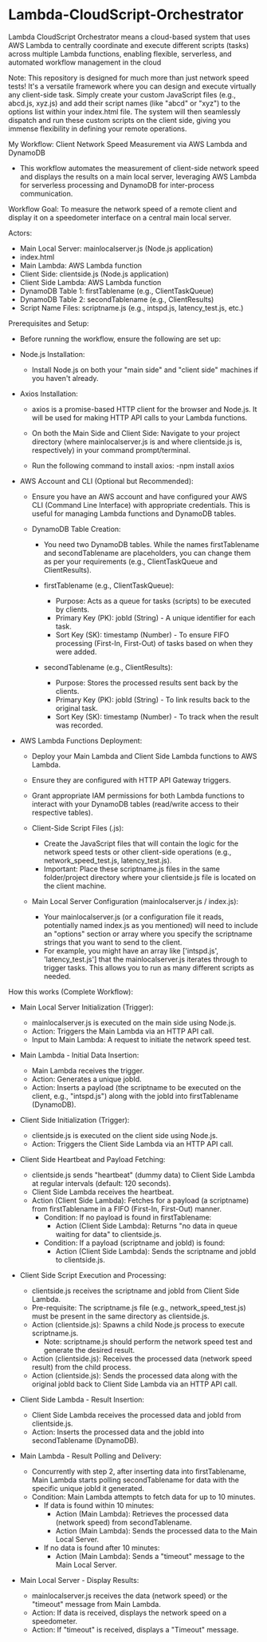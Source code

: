 # Lambda-CloudScript-Orchestrator
Lambda CloudScript Orchestrator means a cloud-based system that uses AWS Lambda to centrally coordinate and execute different scripts (tasks) across multiple Lambda functions, enabling flexible, serverless, and automated workflow management in the cloud

Note: This repository is designed for much more than just network speed tests! It's a versatile framework where you can design and execute virtually any client-side task. Simply create your custom JavaScript files (e.g., abcd.js, xyz.js) and add their script names (like "abcd" or "xyz") to the options list within your index.html file. The system will then seamlessly dispatch and run these custom scripts on the client side, giving you immense flexibility in defining your remote operations.

My Workflow: Client Network Speed Measurement via AWS Lambda and DynamoDB
  - This workflow automates the measurement of client-side network speed and displays the results on a main local server, leveraging AWS Lambda for serverless processing and DynamoDB for inter-process communication.

Workflow Goal: To measure the network speed of a remote client and display it on a speedometer interface on a central main local server.

Actors:

  - Main Local Server: mainlocalserver.js (Node.js application)
  - index.html
  - Main Lambda: AWS Lambda function
  - Client Side: clientside.js (Node.js application)
  - Client Side Lambda: AWS Lambda function
  - DynamoDB Table 1: firstTablename (e.g., ClientTaskQueue)
  - DynamoDB Table 2: secondTablename (e.g., ClientResults)
  - Script Name Files: scriptname.js (e.g., intspd.js, latency_test.js, etc.)
  
Prerequisites and Setup:

  - Before running the workflow, ensure the following are set up:
  - Node.js Installation:

    - Install Node.js on both your "main side" and "client side" machines if you haven't already.

  - Axios Installation:
    
    - axios is a promise-based HTTP client for the browser and Node.js. It will be used for making HTTP API calls to your Lambda functions.

    - On both the Main Side and Client Side: Navigate to your project directory (where mainlocalserver.js is and where clientside.js is, respectively) in your command prompt/terminal.
    - Run the following command to install axios: -npm install axios
      
  - AWS Account and CLI (Optional but Recommended):

    - Ensure you have an AWS account and have configured your AWS CLI (Command Line Interface) with appropriate credentials. This is useful for managing Lambda functions and DynamoDB tables.
    
    - DynamoDB Table Creation:

      - You need two DynamoDB tables. While the names firstTablename and secondTablename are placeholders, you can change them as per your requirements (e.g., ClientTaskQueue and ClientResults).
        
      - firstTablename (e.g., ClientTaskQueue):
        - Purpose: Acts as a queue for tasks (scripts) to be executed by clients.
        - Primary Key (PK): jobId (String) - A unique identifier for each task.
        - Sort Key (SK): timestamp (Number) - To ensure FIFO processing (First-In, First-Out) of tasks based on when they were added.
      - secondTablename (e.g., ClientResults):
        - Purpose: Stores the processed results sent back by the clients.
        - Primary Key (PK): jobId (String) - To link results back to the original task.
        - Sort Key (SK): timestamp (Number) - To track when the result was recorded.

  - AWS Lambda Functions Deployment:

    - Deploy your Main Lambda and Client Side Lambda functions to AWS Lambda.
    - Ensure they are configured with HTTP API Gateway triggers.
    - Grant appropriate IAM permissions for both Lambda functions to interact with your DynamoDB tables (read/write access to their respective tables).

    - Client-Side Script Files (.js):

      - Create the JavaScript files that will contain the logic for the network speed tests or other client-side operations (e.g., network_speed_test.js, latency_test.js).
      - Important: Place these scriptname.js files in the same folder/project directory where your clientside.js file is located on the client machine.

    - Main Local Server Configuration (mainlocalserver.js / index.js):

      - Your mainlocalserver.js (or a configuration file it reads, potentially named index.js as you mentioned) will need to include an "options" section or array where you specify the scriptname strings that you want to send to the client.
      - For example, you might have an array like ['intspd.js', 'latency_test.js'] that the mainlocalserver.js iterates through to trigger tasks. This allows you to run as many different scripts as needed.

How this works (Complete Workflow):

- Main Local Server Initialization (Trigger):

  - mainlocalserver.js is executed on the main side using Node.js.
  - Action: Triggers the Main Lambda via an HTTP API call.
  - Input to Main Lambda: A request to initiate the network speed test.

- Main Lambda - Initial Data Insertion:

  - Main Lambda receives the trigger.
  - Action: Generates a unique jobId.
  - Action: Inserts a payload (the scriptname to be executed on the client, e.g., "intspd.js") along with the jobId into firstTablename (DynamoDB).

- Client Side Initialization (Trigger):

  - clientside.js is executed on the client side using Node.js.
  - Action: Triggers the Client Side Lambda via an HTTP API call.

- Client Side Heartbeat and Payload Fetching:

  - clientside.js sends "heartbeat" (dummy data) to Client Side Lambda at regular intervals (default: 120 seconds).
  - Client Side Lambda receives the heartbeat.
  - Action (Client Side Lambda): Fetches for a payload (a scriptname) from firstTablename in a FIFO (First-In, First-Out) manner.
    - Condition: If no payload is found in firstTablename:
      - Action (Client Side Lambda): Returns "no data in queue waiting for data" to clientside.js.
    - Condition: If a payload (scriptname and jobId) is found:
      - Action (Client Side Lambda): Sends the scriptname and jobId to clientside.js.

- Client Side Script Execution and Processing:

  - clientside.js receives the scriptname and jobId from Client Side Lambda.
  - Pre-requisite: The scriptname.js file (e.g., network_speed_test.js) must be present in the same directory as clientside.js.
  - Action (clientside.js): Spawns a child Node.js process to execute scriptname.js.
    - Note: scriptname.js should perform the network speed test and generate the desired result.
  - Action (clientside.js): Receives the processed data (network speed result) from the child process.
  - Action (clientside.js): Sends the processed data along with the original jobId back to Client Side Lambda via an HTTP API call.

- Client Side Lambda - Result Insertion:

  - Client Side Lambda receives the processed data and jobId from clientside.js.
  - Action: Inserts the processed data and the jobId into secondTablename (DynamoDB).

- Main Lambda - Result Polling and Delivery:

  - Concurrently with step 2, after inserting data into firstTablename, Main Lambda starts polling secondTablename for data with the specific unique jobId it generated.
  - Condition: Main Lambda attempts to fetch data for up to 10 minutes.
    - If data is found within 10 minutes:
      - Action (Main Lambda): Retrieves the processed data (network speed) from secondTablename.
      - Action (Main Lambda): Sends the processed data to the Main Local Server.
    - If no data is found after 10 minutes:
      - Action (Main Lambda): Sends a "timeout" message to the Main Local Server.

- Main Local Server - Display Results:

  - mainlocalserver.js receives the data (network speed) or the "timeout" message from Main Lambda.
  - Action: If data is received, displays the network speed on a speedometer.
  - Action: If "timeout" is received, displays a "Timeout" message.
